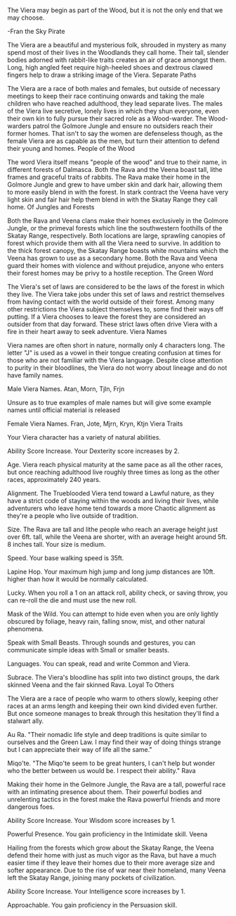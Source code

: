 The Viera may begin as part of the Wood, but it is not the only end that we may choose.

-Fran the Sky Pirate

The Viera are a beautiful and mysterious folk, shrouded in mystery as many spend most of their lives in the Woodlands they call home. Their tall, slender bodies adorned with rabbit-like traits creates an air of grace amongst them. Long, high angled feet require high-heeled shoes and dextrous clawed fingers help to draw a striking image of the Viera.
Separate Paths

The Viera are a race of both males and females, but outside of necessary meetings to keep their race continuing onwards and taking the male children who have reached adulthood, they lead separate lives. The males of the Viera live secretive, lonely lives in which they shun everyone, even their own kin to fully pursue their sacred role as a Wood-warder. The Wood-warders patrol the Golmore Jungle and ensure no outsiders reach their former homes. That isn't to say the women are defenseless though, as the female Viera are as capable as the men, but turn their attention to defend their young and homes.
People of the Wood

The word Viera itself means "people of the wood" and true to their name, in different forests of Dalmasca. Both the Rava and the Veena boast tall, lithe frames and graceful traits of rabbits. The Rava make their home in the Golmore Jungle and grew to have umber skin and dark hair, allowing them to more easily blend in with the forest. In stark contract the Veena have very light skin and fair hair help them blend in with the Skatay Range they call home.
Of Jungles and Forests

Both the Rava and Veena clans make their homes exclusively in the Golmore Jungle, or the primeval forests which line the southwestern foothills of the Skatay Range, respectively. Both locations are large, sprawling canopies of forest which provide them with all the Viera need to survive. In addition to the thick forest canopy, the Skatay Range boasts white mountains which the Veena has grown to use as a secondary home. Both the Rava and Veena guard their homes with violence and without prejudice, anyone who enters their forest homes may be privy to a hostile reception.
The Green Word

The Viera's set of laws are considered to be the laws of the forest in which they live. The Viera take jobs under this set of laws and restrict themselves from having contact with the world outside of their forest. Among many other restrictions the Viera subject themselves to, some find their ways off putting. If a Viera chooses to leave the forest they are considered an outsider from that day forward. These strict laws often drive Viera with a fire in their heart away to seek adventure.
Viera Names

Viera names are often short in nature, normally only 4 characters long. The letter "J" is used as a vowel in their tongue creating confusion at times for those who are not familiar with the Viera language. Despite close attention to purity in their bloodlines, the Viera do not worry about lineage and do not have family names.

Male Viera Names. Atan, Morn, Tjln, Frjn

Unsure as to true examples of male names but will give some example names until official material is released

Female Viera Names. Fran, Jote, Mjrn, Kryn, Ktjn
Viera Traits

Your Viera character has a variety of natural abilities.

Ability Score Increase. Your Dexterity score increases by 2.

Age. Viera reach physical maturity at the same pace as all the other races, but once reaching adulthood live roughly three times as long as the other races, approximately 240 years.

Alignment. The Trueblooded Viera tend toward a Lawful nature, as they have a strict code of staying within the woods and living their lives, while adventurers who leave home tend towards a more Chaotic alignment as they're a people who live outside of tradition.

Size. The Rava are tall and lithe people who reach an average height just over 6ft. tall, while the Veena are shorter, with an average height around 5ft. 8 inches tall. Your size is medium.

Speed. Your base walking speed is 35ft.

Lapine Hop. Your maximum high jump and long jump distances are 10ft. higher than how it would be normally calculated.

Lucky. When you roll a 1 on an attack roll, ability check, or saving throw, you can re-roll the die and must use the new roll.

Mask of the Wild. You can attempt to hide even when you are only lightly obscured by foliage, heavy rain, falling snow, mist, and other natural phenomena.

Speak with Small Beasts. Through sounds and gestures, you can communicate simple ideas with Small or smaller beasts.

Languages. You can speak, read and write Common and Viera.

Subrace. The Viera's bloodline has split into two distinct groups, the dark skinned Veena and the fair skinned Rava.
Loyal To Others

The Viera are a race of people who warm to others slowly, keeping other races at an arms length and keeping their own kind divided even further. But once someone manages to break through this hesitation they'll find a stalwart ally.

Au Ra. "Their nomadic life style and deep traditions is quite similar to ourselves and the Green Law. I may find their way of doing things strange but I can appreciate their way of life all the same."

Miqo'te. "The Miqo'te seem to be great hunters, I can't help but wonder who the better between us would be. I respect their ability."
Rava

Making their home in the Gelmore Jungle, the Rava are a tall, powerful race with an intimating presence about them. Their powerful bodies and unrelenting tactics in the forest make the Rava powerful friends and more dangerous foes.

Ability Score Increase. Your Wisdom score increases by 1.

Powerful Presence. You gain proficiency in the Intimidate skill.
Veena

Hailing from the forests which grow about the Skatay Range, the Veena defend their home with just as much vigor as the Rava, but have a much easier time if they leave their homes due to their more average size and softer appearance. Due to the rise of war near their homeland, many Veena left the Skatay Range, joining many pockets of civilization.

Ability Score Increase. Your Intelligence score increases by 1.

Approachable. You gain proficiency in the Persuasion skill.